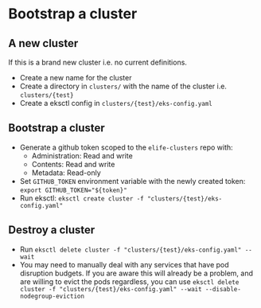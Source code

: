 # Bootstrap a cluster

## A new cluster

If this is a brand new cluster i.e. no current definitions.

- Create a new name for the cluster
- Create a directory in `clusters/` with the name of the cluster i.e. `clusters/{test}`
- Create a eksctl config in `clusters/{test}/eks-config.yaml`

## Bootstrap a cluster

- Generate a github token scoped to the `elife-clusters` repo with:
  - Administration: Read and write
  - Contents: Read and write
  - Metadata: Read-only
- Set `GITHUB_TOKEN` environment variable with the newly created token: `export GITHUB_TOKEN="${token}"`
- Run eksctl: `eksctl create cluster -f "clusters/{test}/eks-config.yaml"`

## Destroy a cluster

- Run `eksctl delete cluster -f "clusters/{test}/eks-config.yaml" --wait`
- You may need to manually deal with any services that have pod disruption budgets. If you are aware this will already be a problem, and are willing to evict the pods regardless, you can use `eksctl delete cluster -f "clusters/{test}/eks-config.yaml" --wait --disable-nodegroup-eviction`
